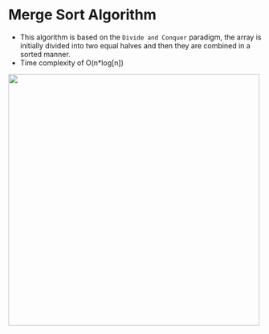 # Merge Sort Algorithm
- This algorithm is based on the `Divide and Conquer` paradigm, the array is initially divided into two equal halves and then they are combined in a sorted manner.
- Time complexity of O(n*log[n])


<img src="https://www.programiz.com/sites/tutorial2program/files/merge-sort-example_0.png" width="500">

